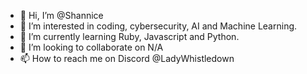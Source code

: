 - 👋 Hi, I’m @Shannice
- 👀 I’m interested in coding, cybersecurity, AI and Machine Learning.
- 🌱 I’m currently learning Ruby, Javascript and Python.
- 💞️ I’m looking to collaborate on N/A
- 📫 How to reach me on Discord @LadyWhistledown

<!---
Shannice/Shannice is a ✨ special ✨ repository because its `README.md` (this file) appears on your GitHub profile.
You can click the Preview link to take a look at your changes.
--->

